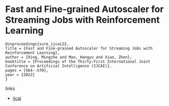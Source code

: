 # Fast and Fine-grained Autoscaler for Streaming Jobs with Reinforcement Learning

```
@inproceedings{sure_ijcai22,
title = {Fast and Fine-grained Autoscaler for Streaming Jobs with Reinforcement Learning},
author = {Xing, Mingzhe and Mao, Hangyu and Xiao, Zhen},
booktitle = {Proceedings of the Thirty-First International Joint Conference on Artificial Intelligence (IJCAI)},
pages = {564--570},
year = {2022}
}
```

links
- [ijcai](https://www.ijcai.org/Proceedings/2022/80)
